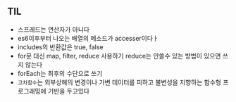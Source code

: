 ## TIL
- 스프레드는 연산자가 아니다
- es6이후부터 나오는 배열의 메소드가 accesser이다ㅏ
- includes의 반환값은 true, false
- for문 대신 map, filter, reduce 사용하기 reduce는 안쓸수 있는 방법이 있으면 쓰지 않는다
- forEach는 최후의 수단으로 쓰기
- `고차함수`는 외부상해의 변경이나 가변 데이터를 피하고 불변성을 지향하는 함수형 프로그래밍에 기반을 두고있다